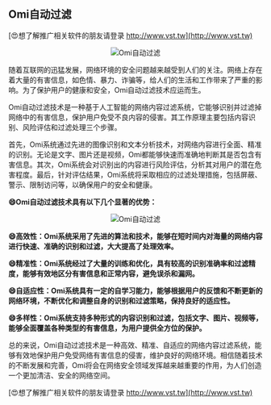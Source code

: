 ## **Omi自动过滤**

[😍想了解推广相关软件的朋友请登录 http://www.vst.tw](http://www.vst.tw)

 <center><img src="https://vst.tw/MP4/tuiguang/png/2.png" alt="Omi自动过滤"></center>

随着互联网的迅猛发展，网络环境的安全问题越来越受到人们的关注。网络上存在着大量的有害信息，如色情、暴力、诈骗等，给人们的生活和工作带来了严重的影响。为了保护用户的健康和安全，Omi自动过滤技术应运而生。

Omi自动过滤技术是一种基于人工智能的网络内容过滤系统，它能够识别并过滤掉网络中的有害信息，保护用户免受不良内容的侵害。其工作原理主要包括内容识别、风险评估和过滤处理三个步骤。

首先，Omi系统通过先进的图像识别和文本分析技术，对网络内容进行全面、精准的识别。无论是文字、图片还是视频，Omi都能够快速而准确地判断其是否包含有害信息。其次，Omi系统会对识别出的内容进行风险评估，分析其对用户的潜在危害程度。最后，针对评估结果，Omi系统将采取相应的过滤处理措施，包括屏蔽、警示、限制访问等，以确保用户的安全和健康。

**😄Omi自动过滤技术具有以下几个显著的优势：**

 <center><img src="https://vst.tw/MP4/tuiguang/png/3.png" alt="Omi自动过滤"></center>

**😄高效性：Omi系统采用了先进的算法和技术，能够在短时间内对海量的网络内容进行快速、准确的识别和过滤，大大提高了处理效率。**

**😄精准性：Omi系统经过了大量的训练和优化，具有较高的识别准确率和过滤精度，能够有效地区分有害信息和正常内容，避免误杀和漏网。**

**😄自适应性：Omi系统具有一定的自学习能力，能够根据用户的反馈和不断更新的网络环境，不断优化和调整自身的识别和过滤策略，保持良好的适应性。**

**😄多样性：Omi系统支持多种形式的内容识别和过滤，包括文字、图片、视频等，能够全面覆盖各种类型的有害信息，为用户提供全方位的保护。**

总的来说，Omi自动过滤技术是一种高效、精准、自适应的网络内容过滤系统，能够有效地保护用户免受网络有害信息的侵害，维护良好的网络环境。相信随着技术的不断发展和完善，Omi将会在网络安全领域发挥越来越重要的作用，为人们创造一个更加清洁、安全的网络空间。

[😍想了解推广相关软件的朋友请登录 http://www.vst.tw](http://www.vst.tw)




